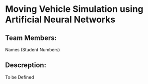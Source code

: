 # Moving Vehicle Simulation using Artificial Neural Networks

## Team Members:
Names (Student Numbers)

## Descreption:
To be Defined
